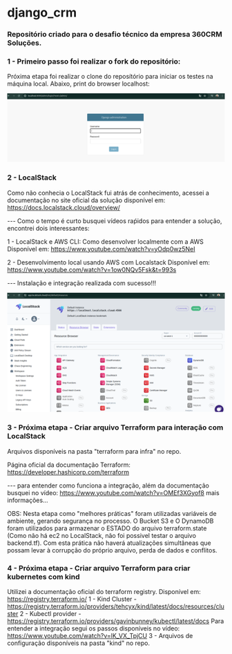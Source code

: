 ﻿# django_crm
### Repositório criado para o desafio técnico da empresa 360CRM Soluções.

### 1 - Primeiro passo foi realizar o fork do repositório:
Próxima etapa foi realizar o clone do reposítório para iniciar os testes na máquina local. Abaixo, print do browser localhost: 

<img src="https://github.com/AgnerLoss/django_crm/blob/develop/imagens/container.png">

### 2 - LocalStack 

Como não conhecia o LocalStack fui atrás de conhecimento, acessei a documentação no site oficial da solução disponível em: https://docs.localstack.cloud/overview/

--- Como o tempo é curto busquei vídeos raṕidos para entender a solução, encontrei dois interessantes:

1 - LocalStack e AWS CLI: Como desenvolver localmente com a AWS
Disponível em: https://www.youtube.com/watch?v=yOdp0wz5NeI

2 - Desenvolvimento local usando AWS com Localstack
Disponível em: https://www.youtube.com/watch?v=1ow0NQv5Fsk&t=993s

 --- Instalação e integração realizada com sucesso!!!

 <img src="https://github.com/AgnerLoss/django_crm/blob/develop/imagens/integracao%20localstack.png">

 ### 3 - Próxima etapa - Criar arquivo Terraform para interação com LocalStack

 Arquivos disponíveis na pasta "terraform para infra" no repo. 

 Página oficial da documentação Terraform: https://developer.hashicorp.com/terraform

 --- para entender como funciona a integração, além da documentação busquei no vídeo: https://www.youtube.com/watch?v=OMEf3XGyof8 mais informações...

 OBS: Nesta etapa como "melhores práticas" foram utilizadas variáveis de ambiente, gerando segurança no processo. O Bucket S3 e O DynamoDB foram utilizados para armazenar o ESTADO do arquivo terraform.state (Como não há ec2 no LocalStack, não foi possivel testar o arquivo backend.tf). Com esta prática  não haverá atualizações simultâneas que possam levar à corrupção do próprio arquivo, perda de dados e conflitos. 

 ### 4 - Próxima etapa - Criar arquivo Terraform para criar kubernetes com kind

 Utilizei a documentação oficial do terraform registry. Disponível em: https://registry.terraform.io/
 1 - Kind Cluster - https://registry.terraform.io/providers/tehcyx/kind/latest/docs/resources/cluster
 2 - Kubectl provider - https://registry.terraform.io/providers/gavinbunney/kubectl/latest/docs
 Para entender a integração segui os passos disponíveis no vídeo: https://www.youtube.com/watch?v=lK_VX_TpjCU
 3 - Arquivos de configuração disponíveis na pasta "kind" no repo. 

 



 
 










